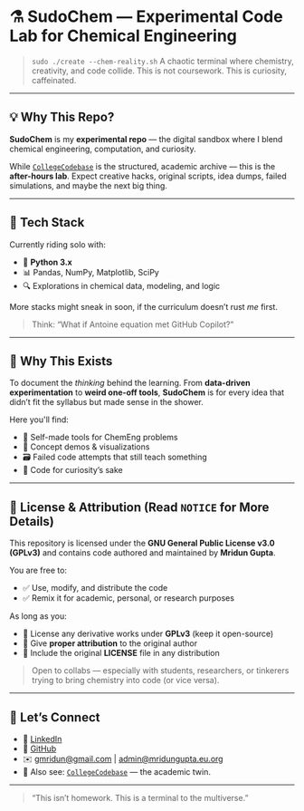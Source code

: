 # ⚗️ SudoChem — Experimental Code Lab for Chemical Engineering

> `sudo ./create --chem-reality.sh`
> A chaotic terminal where chemistry, creativity, and code collide.
> This is not coursework. This is curiosity, caffeinated.

---

## 💡 Why This Repo?

**SudoChem** is my **experimental repo** — the digital sandbox where I blend chemical engineering, computation, and curiosity.

While [`CollegeCodebase`](https://github.com/mridun-gupta/CollegeCodebase) is the structured, academic archive — this is the **after-hours lab**.
Expect creative hacks, original scripts, idea dumps, failed simulations, and maybe the next big thing.

---

## 🧰 Tech Stack

Currently riding solo with:

- 🐍 **Python 3.x**
- 📊 Pandas, NumPy, Matplotlib, SciPy
- 🔍 Explorations in chemical data, modeling, and logic

More stacks might sneak in soon, if the curriculum doesn’t rust *me* first.

> Think: “What if Antoine equation met GitHub Copilot?”
---

## 🧠 Why This Exists

To document the *thinking* behind the learning.
From **data-driven experimentation** to **weird one-off tools**, **SudoChem** is for every idea that didn’t fit the syllabus but made sense in the shower.

Here you'll find:

- 📐 Self-made tools for ChemEng problems
- 🧪 Concept demos & visualizations
- 🗃️ Failed code attempts that still teach something
- 🎨 Code for curiosity’s sake

---

## 📝 License & Attribution (Read `NOTICE` for More Details)

This repository is licensed under the **GNU General Public License v3.0 (GPLv3)** and contains code authored and maintained by **Mridun Gupta**.

You are free to:
- ✅ Use, modify, and distribute the code
- ✅ Remix it for academic, personal, or research purposes

As long as you:
- 🔁 License any derivative works under **GPLv3** (keep it open-source)
- 🧾 Give **proper attribution** to the original author
- 📄 Include the original **LICENSE** file in any distribution

> Open to collabs — especially with students, researchers, or tinkerers trying to bring chemistry into code (or vice versa).

---

## 👋 Let’s Connect

- 💼 [LinkedIn](https://www.linkedin.com/in/mridungupta)
- 🔗 [GitHub](http://github.com/mridun-gupta)
- ✉️ gmridun@gmail.com | admin@mridungupta.eu.org
- 🧪 Also see: [`CollegeCodebase`](https://github.com/mridun-gupta/CollegeCodebase) — the academic twin.

---

> “This isn’t homework. This is a terminal to the multiverse.”